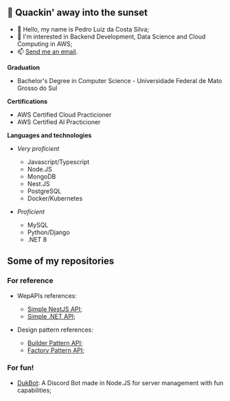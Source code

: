 ## 🦆 Quackin' away into the sunset

- 👋 Hello, my name is Pedro Luiz da Costa Silva;
- 👀 I'm interested in Backend Development, Data Science and Cloud Computing in AWS;
- 📫 [Send me an email](mailto:pedroldacs@gmail.com).

**Graduation**
* Bachelor's Degree in Computer Science - Universidade Federal de Mato Grosso do Sul

**Certifications**
* AWS Certified Cloud Practicioner
* AWS Certified AI Practicioner

**Languages and technologies**
* *Very proficient*
  * Javascript/Typescript
  * Node.JS
  * MongoDB
  * Nest.JS
  * PostgreSQL
  * Docker/Kubernetes
 
* *Proficient*
  * MySQL
  * Python/Django
  * .NET 8 

## Some of my repositories
### For reference
* WepAPIs references:
  * [Simple NestJS API](https://github.com/pedro-duk/simple-nestjs-api);
  * [Simple .NET API](https://github.com/pedro-duk/simple-dotnet-api);

* Design pattern references:
  * [Builder Pattern API](https://github.com/pedro-duk/builder-pattern-api);
  * [Factory Pattern API](https://github.com/pedro-duk/factory-pattern-api);
    
### For fun!
* [DukBot](https://github.com/pedro-duk/duk-bot): A Discord Bot made in Node.JS for server management with fun capabilities;


